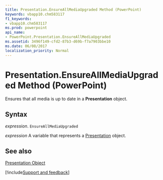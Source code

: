 ```yaml
---
title: Presentation.EnsureAllMediaUpgraded Method (PowerPoint)
keywords: vbapp10.chm583117
f1_keywords:
- vbapp10.chm583117
ms.prod: powerpoint
api_name:
- PowerPoint.Presentation.EnsureAllMediaUpgraded
ms.assetid: 3496f149-cfd2-87b3-d69b-f7a7903bbe10
ms.date: 06/08/2017
localization_priority: Normal
---
```



# Presentation.EnsureAllMediaUpgraded Method (PowerPoint)

Ensures that all media is up to date in a  **Presentation** object.


## Syntax

 _expression_. `EnsureAllMediaUpgraded`

 _expression_ A variable that represents a [Presentation](./PowerPoint.Presentation.md) object.


## See also


[Presentation Object](PowerPoint.Presentation.md)

[!include[Support and feedback](~/includes/feedback-boilerplate.md)]